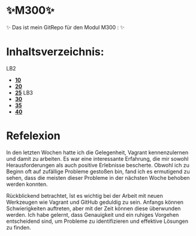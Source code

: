# :sparkles:M300:sparkles:
:sparkles: Das ist mein GitRepo für den Modul M300 : :sparkles:
# Inhaltsverzeichnis:
LB2
  - [__10__](https://github.com/aurora150/M300/tree/main/_10_)
  - [__20__](https://github.com/aurora150/M300/tree/main/_20_)
  - [__25__](https://github.com/aurora150/M300/tree/main/_25_)
LB3
  - [__30__](https://github.com/aurora150/M300/tree/main/_30_)
  - [__35__](https://github.com/aurora150/M300/tree/main/_35_)
  - [__40__](https://github.com/aurora150/M300/tree/main/_40_)
  
# Refelexion
In den letzten Wochen hatte ich die Gelegenheit, Vagrant kennenzulernen und damit zu arbeiten. Es war eine interessante Erfahrung, die mir sowohl Herausforderungen als auch positive Erlebnisse bescherte. Obwohl ich zu Beginn oft auf zufällige Probleme gestoßen bin, fand ich es ermutigend zu sehen, dass die meisten dieser Probleme in der nächsten Woche behoben werden konnten.

Rückblickend betrachtet, îst es wichtig  bei der Arbeit mit neuen Werkzeugen wie Vagrant und GitHub geduldig zu sein. Anfangs können Schwierigkeiten auftreten, aber mit der Zeit können diese überwunden werden. Ich habe gelernt, dass Genauigkeit und ein ruhiges Vorgehen entscheidend sind, um Probleme zu identifizieren und effektive Lösungen zu finden.
